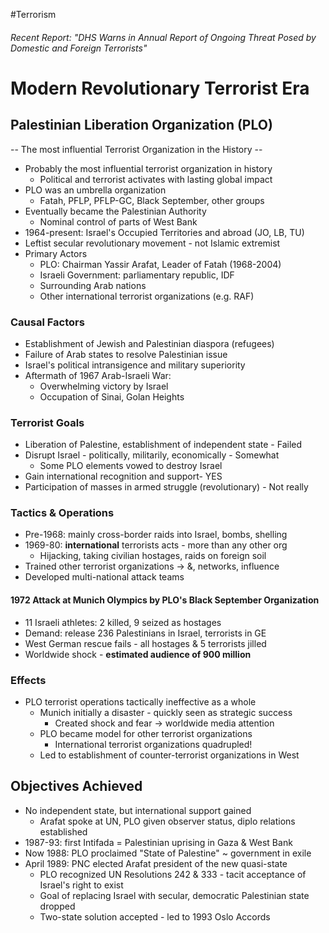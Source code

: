 #Terrorism
###### Recent Report: "DHS Warns in Annual Report of Ongoing Threat Posed by Domestic and Foreign Terrorists"
# Modern Revolutionary Terrorist Era
## Palestinian Liberation Organization (PLO)
-- The most influential Terrorist Organization in the History --
- Probably the most influential terrorist organization in history
	- Political and terrorist activates with lasting global impact
- PLO was an umbrella organization
	- Fatah, PFLP, PFLP-GC, Black September, other groups
- Eventually became the Palestinian Authority
	- Nominal control of parts of West Bank
- 1964-present: Israel's Occupied Territories and abroad (JO, LB, TU)
- Leftist secular revolutionary movement - not Islamic extremist
- Primary Actors
	- PLO: Chairman Yassir Arafat, Leader of Fatah (1968-2004)
	- Israeli Government: parliamentary republic, IDF
	- Surrounding Arab nations
	- Other international terrorist organizations (e.g. RAF)
### Causal Factors
- Establishment of Jewish and Palestinian diaspora (refugees)
- Failure of Arab states to resolve Palestinian issue
- Israel's political intransigence and military superiority
- Aftermath of 1967 Arab-Israeli War:
	- Overwhelming victory by Israel
	- Occupation of Sinai, Golan Heights
### Terrorist Goals
- Liberation of Palestine, establishment of independent state - Failed
- Disrupt Israel - politically, militarily, economically - Somewhat
	- Some PLO elements vowed to destroy Israel
- Gain international recognition and support- YES
- Participation of masses in armed struggle (revolutionary) - Not really
### Tactics & Operations
- Pre-1968: mainly cross-border raids into Israel, bombs, shelling
- 1969-80: **international** terrorists acts - more than any other org
	- Hijacking, taking civilian hostages, raids on foreign soil
- Trained other terrorist organizations -> &, networks, influence
- Developed multi-national attack teams
#### 1972 Attack at Munich Olympics by PLO's Black September Organization
- 11 Israeli athletes: 2 killed, 9 seized as hostages
- Demand: release 236 Palestinians in Israel, terrorists in GE
- West German rescue fails - all hostages & 5 terrorists jilled
- Worldwide shock - **estimated audience of 900 million**
### Effects
- PLO terrorist operations tactically ineffective as a whole
	- Munich initially a disaster - quickly seen as strategic success
		- Created shock and fear -> worldwide media attention
	- PLO became model for other terrorist organizations
		- International terrorist organizations quadrupled!
	- Led to establishment of counter-terrorist organizations in West
## Objectives Achieved
- No independent state, but international support gained
	- Arafat spoke at UN, PLO given observer status, diplo relations established
- 1987-93: first Intifada = Palestinian uprising in Gaza & West Bank
- Now 1988: PLO proclaimed "State of Palestine" ~ government in exile
- April 1989: PNC elected Arafat president of the new quasi-state
	- PLO recognized UN Resolutions 242 & 333 - tacit acceptance of Israel's right to exist
	- Goal of replacing Israel with secular, democratic Palestinian state dropped
	- Two-state solution accepted - led to 1993 Oslo Accords